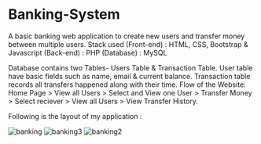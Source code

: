 # Banking-System
A basic banking web application to create new users and transfer money between multiple users. Stack used (Front-end) : HTML, CSS, Bootstrap & Javascript (Back-end) : PHP (Database) : MySQL

Database contains two Tables- Users Table & Transaction Table. User table have basic fields such as name, email & current balance. Transaction table records all transfers happened along with their time. Flow of the Website: Home Page > View all Users > Select and View one User > Transfer Money > Select reciever > View all Users > View Transfer History.
<br />

Following is the layout of my application :

![banking](https://user-images.githubusercontent.com/66640534/150691875-43dd5333-6340-437d-9ccb-d21ec96fb5b0.png)
![banking3](https://user-images.githubusercontent.com/66640534/150691872-4da6f96d-632c-4deb-8928-065bb6a8810d.png)
![banking2](https://user-images.githubusercontent.com/66640534/150691868-dca9b865-01dc-4ea2-b1c0-df6053337642.png)


